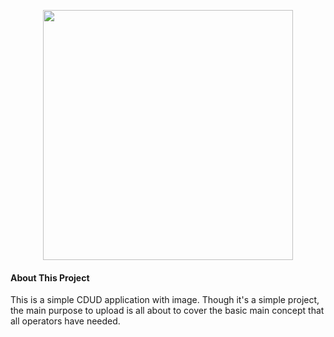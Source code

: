 <p align="center"><img src="https://res.cloudinary.com/dtfbvvkyp/image/upload/v1566331377/laravel-logolockup-cmyk-red.svg" width="400"></p>



#### About This Project
This is a simple CDUD application with image. Though it's a simple project, the main purpose to upload is all about to cover the basic main concept that all operators have needed.


